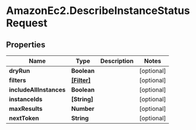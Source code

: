 # AmazonEc2.DescribeInstanceStatusRequest

## Properties

Name | Type | Description | Notes
------------ | ------------- | ------------- | -------------
**dryRun** | **Boolean** |  | [optional] 
**filters** | [**[Filter]**](Filter.md) |  | [optional] 
**includeAllInstances** | **Boolean** |  | [optional] 
**instanceIds** | **[String]** |  | [optional] 
**maxResults** | **Number** |  | [optional] 
**nextToken** | **String** |  | [optional] 



